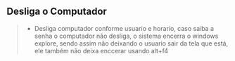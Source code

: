 ## Desliga o Computador
>- Desliga computador conforme usuario e horario, caso saiba a senha o computador não desliga, o sistema encerra o windows explore, sendo assim não deixando o usuario sair da tela que está, ele também não deixa enccerar usando alt+f4

